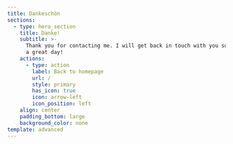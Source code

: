```yaml
---
title: Dankeschön
sections:
  - type: hero_section
    title: Danke!
    subtitle: >-
      Thank you for contacting me. I will get back in touch with you soon. Have
      a great day!
    actions:
      - type: action
        label: Back to homepage
        url: /
        style: primary
        has_icon: true
        icon: arrow-left
        icon_position: left
    align: center
    padding_bottom: large
    background_color: none
template: advanced
---
```

